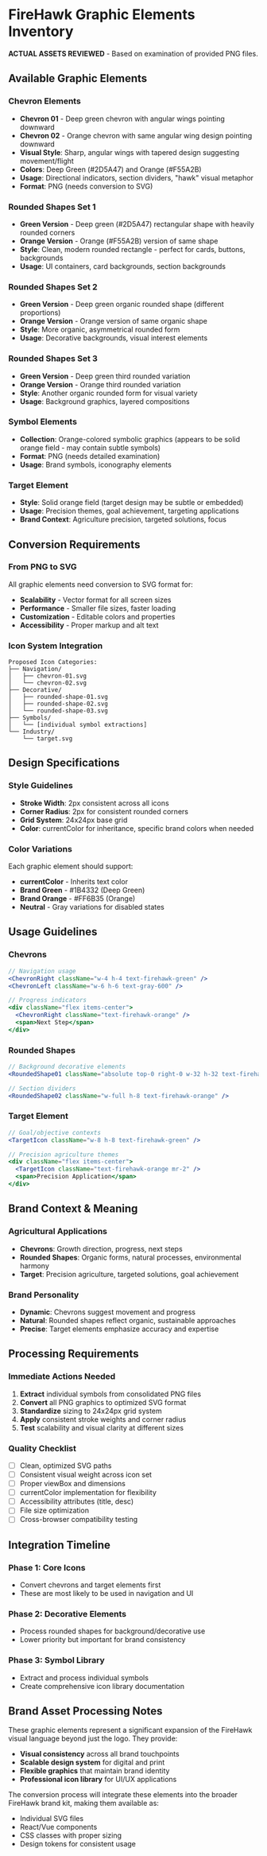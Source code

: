 # FireHawk Graphic Elements Inventory

**ACTUAL ASSETS REVIEWED** - Based on examination of provided PNG files.

## Available Graphic Elements

### Chevron Elements
- **Chevron 01** - Deep green chevron with angular wings pointing downward
- **Chevron 02** - Orange chevron with same angular wing design pointing downward  
- **Visual Style**: Sharp, angular wings with tapered design suggesting movement/flight
- **Colors**: Deep Green (#2D5A47) and Orange (#F55A2B)
- **Usage**: Directional indicators, section dividers, "hawk" visual metaphor
- **Format**: PNG (needs conversion to SVG)

### Rounded Shapes Set 1
- **Green Version** - Deep green (#2D5A47) rectangular shape with heavily rounded corners
- **Orange Version** - Orange (#F55A2B) version of same shape
- **Style**: Clean, modern rounded rectangle - perfect for cards, buttons, backgrounds
- **Usage**: UI containers, card backgrounds, section backgrounds

### Rounded Shapes Set 2  
- **Green Version** - Deep green organic rounded shape (different proportions)
- **Orange Version** - Orange version of same organic shape
- **Style**: More organic, asymmetrical rounded form
- **Usage**: Decorative backgrounds, visual interest elements

### Rounded Shapes Set 3
- **Green Version** - Deep green third rounded variation
- **Orange Version** - Orange third rounded variation  
- **Style**: Another organic rounded form for visual variety
- **Usage**: Background graphics, layered compositions

### Symbol Elements
- **Collection**: Orange-colored symbolic graphics (appears to be solid orange field - may contain subtle symbols)
- **Format**: PNG (needs detailed examination)
- **Usage**: Brand symbols, iconography elements

### Target Element
- **Style**: Solid orange field (target design may be subtle or embedded)
- **Usage**: Precision themes, goal achievement, targeting applications
- **Brand Context**: Agriculture precision, targeted solutions, focus

## Conversion Requirements

### From PNG to SVG
All graphic elements need conversion to SVG format for:
- **Scalability** - Vector format for all screen sizes
- **Performance** - Smaller file sizes, faster loading
- **Customization** - Editable colors and properties
- **Accessibility** - Proper markup and alt text

### Icon System Integration
```
Proposed Icon Categories:
├── Navigation/
│   ├── chevron-01.svg
│   └── chevron-02.svg
├── Decorative/
│   ├── rounded-shape-01.svg
│   ├── rounded-shape-02.svg
│   └── rounded-shape-03.svg
├── Symbols/
│   └── [individual symbol extractions]
└── Industry/
    └── target.svg
```

## Design Specifications

### Style Guidelines
- **Stroke Width**: 2px consistent across all icons
- **Corner Radius**: 2px for consistent rounded corners
- **Grid System**: 24x24px base grid
- **Color**: currentColor for inheritance, specific brand colors when needed

### Color Variations
Each graphic element should support:
- **currentColor** - Inherits text color
- **Brand Green** - #1B4332 (Deep Green)
- **Brand Orange** - #FF6B35 (Orange)
- **Neutral** - Gray variations for disabled states

## Usage Guidelines

### Chevrons
```jsx
// Navigation usage
<ChevronRight className="w-4 h-4 text-firehawk-green" />
<ChevronLeft className="w-6 h-6 text-gray-600" />

// Progress indicators
<div className="flex items-center">
  <ChevronRight className="text-firehawk-orange" />
  <span>Next Step</span>
</div>
```

### Rounded Shapes
```jsx
// Background decorative elements
<RoundedShape01 className="absolute top-0 right-0 w-32 h-32 text-firehawk-green opacity-10" />

// Section dividers
<RoundedShape02 className="w-full h-8 text-firehawk-orange" />
```

### Target Element
```jsx
// Goal/objective contexts
<TargetIcon className="w-8 h-8 text-firehawk-green" />

// Precision agriculture themes
<div className="flex items-center">
  <TargetIcon className="text-firehawk-orange mr-2" />
  <span>Precision Application</span>
</div>
```

## Brand Context & Meaning

### Agricultural Applications
- **Chevrons**: Growth direction, progress, next steps
- **Rounded Shapes**: Organic forms, natural processes, environmental harmony
- **Target**: Precision agriculture, targeted solutions, goal achievement

### Brand Personality
- **Dynamic**: Chevrons suggest movement and progress
- **Natural**: Rounded shapes reflect organic, sustainable approaches
- **Precise**: Target elements emphasize accuracy and expertise

## Processing Requirements

### Immediate Actions Needed
1. **Extract** individual symbols from consolidated PNG files
2. **Convert** all PNG graphics to optimized SVG format
3. **Standardize** sizing to 24x24px grid system
4. **Apply** consistent stroke weights and corner radius
5. **Test** scalability and visual clarity at different sizes

### Quality Checklist
- [ ] Clean, optimized SVG paths
- [ ] Consistent visual weight across icon set
- [ ] Proper viewBox and dimensions
- [ ] currentColor implementation for flexibility
- [ ] Accessibility attributes (title, desc)
- [ ] File size optimization
- [ ] Cross-browser compatibility testing

## Integration Timeline

### Phase 1: Core Icons
- Convert chevrons and target elements first
- These are most likely to be used in navigation and UI

### Phase 2: Decorative Elements  
- Process rounded shapes for background/decorative use
- Lower priority but important for brand consistency

### Phase 3: Symbol Library
- Extract and process individual symbols
- Create comprehensive icon library documentation

## Brand Asset Processing Notes

These graphic elements represent a significant expansion of the FireHawk visual language beyond just the logo. They provide:
- **Visual consistency** across all brand touchpoints
- **Scalable design system** for digital and print
- **Flexible graphics** that maintain brand identity
- **Professional icon library** for UI/UX applications

The conversion process will integrate these elements into the broader FireHawk brand kit, making them available as:
- Individual SVG files
- React/Vue components  
- CSS classes with proper sizing
- Design tokens for consistent usage